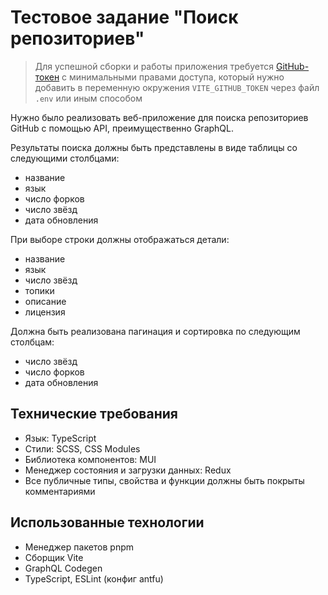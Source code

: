 # Тестовое задание "Поиск репозиториев"

> Для успешной сборки и работы приложения требуется [GitHub-токен](https://github.com/settings/tokens?type=beta) с минимальными правами доступа, который нужно добавить в переменную окружения `VITE_GITHUB_TOKEN` через файл `.env` или иным способом

Нужно было реализовать веб-приложение для поиска репозиториев GitHub с помощью API, преимущественно GraphQL.

Результаты поиска должны быть представлены в виде таблицы со следующими столбцами:

- название
- язык
- число форков
- число звёзд
- дата обновления

При выборе строки должны отображаться детали:

- название
- язык
- число звёзд
- топики
- описание
- лицензия

Должна быть реализована пагинация и сортировка по следующим столбцам:

- число звёзд
- число форков
- дата обновления

## Технические требования

- Язык: TypeScript
- Стили: SCSS, CSS Modules
- Библиотека компонентов: MUI
- Менеджер состояния и загрузки данных: Redux
- Все публичные типы, свойства и функции должны быть покрыты комментариями

## Использованные технологии

- Менеджер пакетов pnpm
- Сборщик Vite
- GraphQL Codegen
- TypeScript, ESLint (конфиг antfu)
